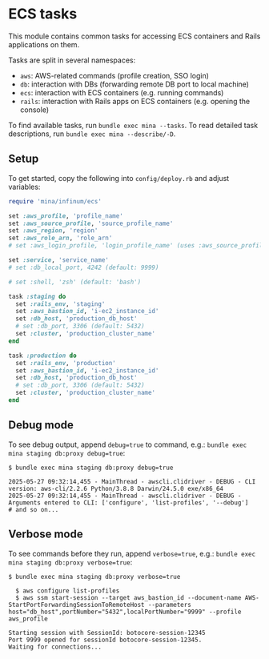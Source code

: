 # ECS tasks

This module contains common tasks for accessing ECS containers and Rails applications on them.

Tasks are split in several namespaces:
- `aws`: AWS-related commands (profile creation, SSO login)
- `db`: interaction with DBs (forwarding remote DB port to local machine)
- `ecs`: interaction with ECS containers (e.g. running commands)
- `rails`: interaction with Rails apps on ECS containers (e.g. opening the console)

To find available tasks, run `bundle exec mina --tasks`.
To read detailed task descriptions, run `bundle exec mina --describe/-D`.

## Setup

To get started, copy the following into `config/deploy.rb` and adjust variables:

```ruby
require 'mina/infinum/ecs'

set :aws_profile, 'profile_name'
set :aws_source_profile, 'source_profile_name'
set :aws_region, 'region'
set :aws_role_arn, 'role_arn'
# set :aws_login_profile, 'login_profile_name' (uses :aws_source_profile by default)

set :service, 'service_name'
# set :db_local_port, 4242 (default: 9999)

# set :shell, 'zsh' (default: 'bash')

task :staging do
  set :rails_env, 'staging'
  set :aws_bastion_id, 'i-ec2_instance_id'
  set :db_host, 'production_db_host'
  # set :db_port, 3306 (default: 5432)
  set :cluster, 'production_cluster_name'
end

task :production do
  set :rails_env, 'production'
  set :aws_bastion_id, 'i-ec2_instance_id'
  set :db_host, 'production_db_host'
  # set :db_port, 3306 (default: 5432)
  set :cluster, 'production_cluster_name'
end
```

## Debug mode

To see debug output, append `debug=true` to command, e.g.: `bundle exec mina staging db:proxy debug=true`:
```
$ bundle exec mina staging db:proxy debug=true

2025-05-27 09:32:14,455 - MainThread - awscli.clidriver - DEBUG - CLI version: aws-cli/2.2.6 Python/3.8.8 Darwin/24.5.0 exe/x86_64
2025-05-27 09:32:14,455 - MainThread - awscli.clidriver - DEBUG - Arguments entered to CLI: ['configure', 'list-profiles', '--debug']
# and so on...
```

## Verbose mode

To see commands before they run, append `verbose=true`, e.g.: `bundle exec mina staging db:proxy verbose=true`:
```
$ bundle exec mina staging db:proxy verbose=true

  $ aws configure list-profiles
  $ aws ssm start-session --target aws_bastion_id --document-name AWS-StartPortForwardingSessionToRemoteHost --parameters host="db_host",portNumber="5432",localPortNumber="9999" --profile aws_profile

Starting session with SessionId: botocore-session-12345
Port 9999 opened for sessionId botocore-session-12345.
Waiting for connections...
```
